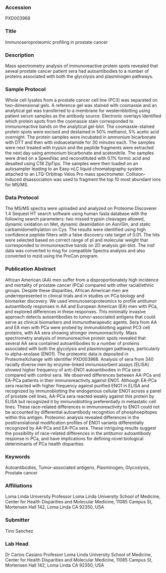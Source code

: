 ### Accession
PXD003968

### Title
Immunoseroproteomic profiling in prostate cancer

### Description
Mass spectrometry analysis of immunoreactive protein spots revealed that seveal prostate cancer patient sera had autoantibodies to a number of proteins associated with both the glycolysis and plasminogen pathways.

### Sample Protocol
Whole cell lysates from a prostate cancer cell line (PC3) was separated on two-dimensional gels.  A reference gel was stained with coomassie and an analytical gel was transferred to a membrane for westernblotting using patient serum samples as the antibody source.  Electronic overlays identified which protein spots from the coomassie stain corresponded to immunoreactive bands on the analytical gel-blot.  The coomassie-stained protein spots were excised and destained in 50% methanol, 5% acetic acid overnight.  The protein samples were incubated in ammonium bicarbonate with DTT and then with iodoacetamide for 30 minutes each.  The samples were next treated with trypsin and the peptide fragments were extracted the next day using ammonium bicarbonate and acetonitrile.  The samples were dried on a SpeedVac and reconstituted with 0.1% formic acid and desalted using C18 ZipTips.  The samples were then loaded on an autosampler leading to an Easy-nLC liquid chromatography system attached to an LTQ-Orbitrap Velos Pro mass spectrometer.  Collision-induced disassociation was used to fragment the top 10 most abundant ions for MS/MS.

### Data Protocol
The MS/MS spectra were uploaded and analyzed on Proteome Discoverer 1.4 Sequest HT search software using human fasta database with the following search parameters: two missed trypsin cleavages allowed, dynamic oxidation on Met, dynamic deamidation on Asn/Gln, and static carbamidomethylation on Cys.  The results were identified using high confidence peptide filters with a false discovery rate target of 0.01.  The hits were selected based on correct range of pI and molecular weight that corresponded to immunoreactive bands on 2D analysis gel-blot.  The msf data was converted to msg for compatible Spectra analysis and also converted to mzid using the ProCon program.

### Publication Abstract
African American (AA) men suffer from a disproportionately high incidence and mortality of prostate cancer (PCa) compared with other racial/ethnic groups. Despite these disparities, African American men are underrepresented in clinical trials and in studies on PCa biology and biomarker discovery. We used immunoseroproteomics to profile antitumor autoantibody responses in AA and European American (EA) men with PCa, and explored differences in these responses. This minimally invasive approach detects autoantibodies to tumor-associated antigens that could serve as clinical biomarkers and immunotherapeutic agents. Sera from AA and EA men with PCa were probed by immunoblotting against PC3 cell proteins, with AA sera showing stronger immunoreactivity. Mass spectrometry analysis of immunoreactive protein spots revealed that several AA sera contained autoantibodies to a number of proteins associated with both the glycolysis and plasminogen pathways, particularly to alpha-enolase (ENO1). The proteomic data is deposited in ProteomeXchange with identifier PXD003968. Analysis of sera from 340 racially diverse men by enzyme-linked immunosorbent assays (ELISA) showed higher frequency of anti-ENO1 autoantibodies in PCa sera compared with control sera. We observed differences between AA-PCa and EA-PCa patients in their immunoreactivity against ENO1. Although EA-PCa sera reacted with higher frequency against purified ENO1 in ELISA and recognized by immunoblotting the endogenous cellular ENO1 across a panel of prostate cell lines, AA-PCa sera reacted weakly against this protein by ELISA but recognized it by immunoblotting preferentially in metastatic cell lines. These race-related differences in immunoreactivity to ENO1 could not be accounted by differential autoantibody recognition of phosphoepitopes within this antigen. Proteomic analysis revealed differences in the posttranslational modification profiles of ENO1 variants differentially recognized by AA-PCa and EA-PCa sera. These intriguing results suggest the possibility of race-related differences in the antitumor autoantibody response in PCa, and have implications for defining novel biological determinants of PCa health disparities.

### Keywords
Autoantibodies, Tumor-associated antigens, Plasminogen, Glycoslysis, Prostate cancer

### Affiliations
Loma Linda University
Professor Loma Linda University School of Medicine, Center for Health Disparities and Molecular Medicine, 11085 Campus St, Mortensen Hall 142, Loma Linda CA 92350, USA

### Submitter
Tino Sanchez

### Lab Head
Dr Carlos Casiano
Professor Loma Linda University School of Medicine, Center for Health Disparities and Molecular Medicine, 11085 Campus St, Mortensen Hall 142, Loma Linda CA 92350, USA


